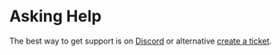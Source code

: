 # Asking Help

The best way to get support is on [Discord](https://discord.gg/4auZVfCEkU) or alternative [create a ticket](https://github.com/BuddhistCAT/Home/issues/new/choose).